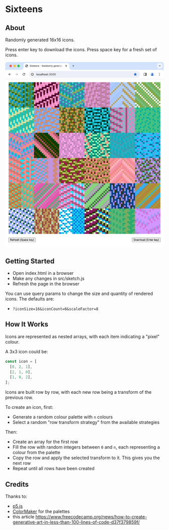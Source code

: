 # Sixteens

## About

Randomly generated 16x16 icons.

Press enter key to download the icons. Press space key for a fresh set of icons.

![Screenshot](screenshot.png)

## Getting Started

- Open index.html in a browser
- Make any changes in src/sketch.js
- Refresh the page in the browser

You can use query params to change the size and quantity of rendered icons. The defaults are:

- `?iconSize=16&iconCount=6&scaleFactor=8`

## How It Works

Icons are represented as nested arrays, with each item indicating a "pixel" colour.

A 3x3 icon could be:

```js
const icon = [
  [0, 2, 1],
  [2, 1, 0],
  [1, 0, 2],
];
```

Icons are built row by row, with each new row being a transform of the previous row.

To create an icon, first:

- Generate a random colour palette with `n` colours
- Select a random "row transform strategy" from the available strategies

Then:

- Create an array for the first row
- Fill the row with random integers between `0` and `n`, each representing a colour from the palette
- Copy the row and apply the selected transform to it. This gives you the next row
- Repeat until all rows have been created

## Credits

Thanks to:

- [p5.js](https://github.com/processing/p5.js)
- [ColorMaker](https://github.com/julienlabat/colormaker) for the palettes
- this article https://www.freecodecamp.org/news/how-to-create-generative-art-in-less-than-100-lines-of-code-d37f379859f/
